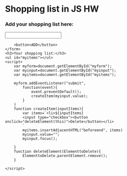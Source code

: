 
<html lang="en">
<head>
    <title>Shopping list in JS HW</title>
    <h1>Shopping list in JS HW</h1>
</head>
<body>
    <h3>Add your shopping list here:</h3>
    <form id="myform">
        <input id= "myinput" type="text">
        
        <button>ADD</button>
    </form>
    <h3>Your shopping list:</h3>
    <ul id="myitems"></ul>
    <script>
        var myform=document.getElementById("myform");
        var myinput=document.getElementById("myinput");
        var myitems=document.getElementById("myitems");

        myform.addEventListener("submit",
            function(event){
                event.preventDefault();
                createItem(myinput.value);
            }
        )
        function createItem(inputItems){
            var items=`<li>${inputItems}
            <input type="checkbox"><button onclick="deleteElement(this)">Delete</button></li>
            `
            myitems.insertAdjacentHTML("beforeend", items)
            myinput.value="";
            myinput.focus();
            
        }
        function deleteElement(ElementtoDelete){
            ElementtoDelete.parentElement.remove();
        }

    </script>
</body>
</html>
